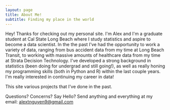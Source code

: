 ```yaml
---
layout: page
title: About Me!
subtitle: Finding my place in the world
---
```


Hey! Thanks for checking out my personal site.  I'm Alex and I'm a graduate student at Cal State Long Beach where I study statistics and aspire to become a data scientist.  In the the past I've had the opportunity to work a variety of data, ranging from bus accident data from my time at Long Beach Transit, to working with massive amounts of healthcare data from my time at Strata Decision Technology.  I've developed a strong background in statistics (been doing for undergrad and still going!), as well as really honing my programming skills (both in Python and R) within the last couple years.  I'm really interested in continuing my career in data!

This site various projects that I've done in the past.

Questions? Concerns? Say Hello? Send anything and everything at my email: [alextnguyen9@gmail.com](mailto:alextnguyen9@gmail.com?subject=[GitHub]%20Source%20Han%20Sans)
